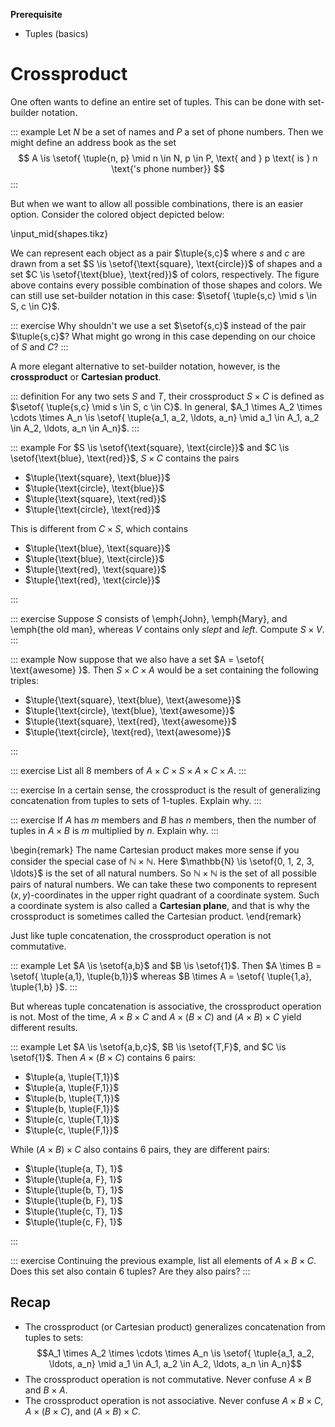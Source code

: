 **Prerequisite**

- Tuples (basics)

# Crossproduct

One often wants to define an entire set of tuples.
This can be done with set-builder notation.

::: example
Let $N$ be a set of names and $P$ a set of phone numbers.
Then we might define an address book as the set
$$
A \is \setof{ \tuple{n, p} \mid n \in N, p \in P, \text{ and } p  \text{ is } n \text{'s phone number}}
$$
:::

But when we want to allow all possible combinations, there is an easier option.
Consider the colored object depicted below:

\input_mid{shapes.tikz}

We can represent each object as a pair $\tuple{s,c}$ where $s$ and $c$ are drawn from a set $S \is \setof{\text{square}, \text{circle}}$ of shapes and a set $C \is \setof{\text{blue}, \text{red}}$ of colors, respectively.
The figure above contains every possible combination of those shapes and colors.
We can still use set-builder notation in this case: $\setof{ \tuple{s,c} \mid s \in S, c \in C}$.

::: exercise
Why shouldn't we use a set $\setof{s,c}$ instead of the pair $\tuple{s,c}$?
What might go wrong in this case depending on our choice of $S$ and $C$?
:::

A more elegant alternative to set-builder notation, however, is the **crossproduct** or **Cartesian product**.

::: definition
For any two sets $S$ and $T$, their crossproduct $S \times C$ is defined as $\setof{ \tuple{s,c} \mid s \in S, c \in C}$.
In general, $A_1 \times A_2 \times \cdots \times A_n \is \setof{ \tuple{a_1, a_2, \ldots, a_n} \mid a_1 \in A_1, a_2 \in A_2, \ldots, a_n \in A_n}$.
:::

::: example
For $S \is \setof{\text{square}, \text{circle}}$ and $C \is \setof{\text{blue}, \text{red}}$, $S \times C$ contains the pairs 


- $\tuple{\text{square}, \text{blue}}$
- $\tuple{\text{circle}, \text{blue}}$
- $\tuple{\text{square}, \text{red}}$
- $\tuple{\text{circle}, \text{red}}$


This is different from $C \times S$, which contains


- $\tuple{\text{blue}, \text{square}}$
- $\tuple{\text{blue}, \text{circle}}$
- $\tuple{\text{red}, \text{square}}$
- $\tuple{\text{red}, \text{circle}}$

:::

::: exercise
Suppose $S$ consists of \emph{John}, \emph{Mary}, and \emph{the old man}, whereas $V$ contains only *slept* and *left*.
Compute $S \times V$.
:::

::: example
Now suppose that we also have a set $A = \setof{ \text{awesome} }$.
Then $S \times C \times A$ would be a set containing the following triples:


- $\tuple{\text{square}, \text{blue}, \text{awesome}}$
- $\tuple{\text{circle}, \text{blue}, \text{awesome}}$
- $\tuple{\text{square}, \text{red},  \text{awesome}}$
- $\tuple{\text{circle}, \text{red},  \text{awesome}}$

:::

::: exercise
List all 8 members of $A \times C \times S \times A \times C \times A$.
:::

::: exercise
In a certain sense, the crossproduct is the result of generalizing concatenation from tuples to sets of 1-tuples.
Explain why.
:::

::: exercise
If $A$ has $m$ members and $B$ has $n$ members, then the number of tuples in $A \times B$ is $m$ multiplied by $n$.
Explain why.
:::

\begin{remark}
The name Cartesian product makes more sense if you consider the special case of $\mathbb{N} \times \mathbb{N}$.
Here $\mathbb{N} \is \setof{0, 1, 2, 3, \ldots}$ is the set of all natural numbers.
So $\mathbb{N} \times \mathbb{N}$ is the set of all possible pairs of natural numbers.
We can take these two components to represent $(x,y)$-coordinates in the upper right quadrant of a coordinate system.
Such a coordinate system is also called a **Cartesian plane**, and that is why the crossproduct is sometimes called the Cartesian product.
\end{remark}

Just like tuple concatenation, the crossproduct operation is not commutative.

::: example
Let $A \is \setof{a,b}$ and $B \is \setof{1}$.
Then $A \times B = \setof{ \tuple{a,1}, \tuple{b,1}}$ whereas $B \times A = \setof{ \tuple{1,a}, \tuple{1,b} }$.
:::

But whereas tuple concatenation is associative, the crossproduct operation is not.
Most of the time, $A \times B \times C$ and $A \times (B \times C)$ and $(A \times B) \times C$ yield different results.

::: example
Let $A \is \setof{a,b,c}$, $B \is \setof{T,F}$, and $C \is \setof{1}$.
Then $A \times (B \times C)$ contains 6 pairs:


- $\tuple{a, \tuple{T,1}}$
- $\tuple{a, \tuple{F,1}}$
- $\tuple{b, \tuple{T,1}}$
- $\tuple{b, \tuple{F,1}}$
- $\tuple{c, \tuple{T,1}}$
- $\tuple{c, \tuple{F,1}}$


While $(A \times B) \times C$ also contains 6 pairs, they are different pairs:


- $\tuple{\tuple{a, T}, 1}$
- $\tuple{\tuple{a, F}, 1}$
- $\tuple{\tuple{b, T}, 1}$
- $\tuple{\tuple{b, F}, 1}$
- $\tuple{\tuple{c, T}, 1}$
- $\tuple{\tuple{c, F}, 1}$

:::

::: exercise
Continuing the previous example, list all elements of $A \times B \times C$.
Does this set also contain 6 tuples?
Are they also pairs?
:::


## Recap

- The crossproduct (or Cartesian product) generalizes concatenation from tuples to sets:
  $$A_1 \times A_2 \times \cdots \times A_n \is \setof{ \tuple{a_1, a_2, \ldots, a_n} \mid a_1 \in A_1, a_2 \in A_2, \ldots, a_n \in A_n}$$
- The crossproduct operation is not commutative.
  Never confuse $A \times B$ and $B \times A$.
- The crossproduct operation is not associative.
  Never confuse $A \times B \times C$, $A \times (B \times C)$, and $(A \times B) \times C$.
